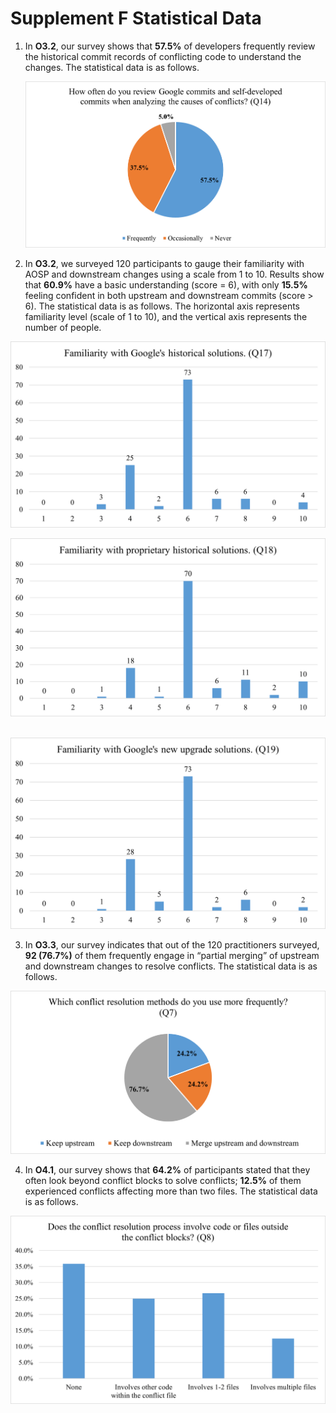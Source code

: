 # Supplement F Statistical Data

1. In **O3.2**, our survey shows that **57.5%** of developers frequently review the historical commit records of conflicting code to understand the changes.   The statistical data is as follows.

   ![Q14](./fig/Q14.png)

2. In **O3.2**, we surveyed 120 participants to gauge their familiarity with AOSP and downstream changes using a scale from 1 to 10. Results show that **60.9%** have a basic understanding (score = 6), with only **15.5%** feeling confident in both upstream and downstream commits (score > 6). The statistical data is as follows. The horizontal axis represents familiarity level (scale of 1 to 10), and the vertical axis represents the number of people.

![Q17](./fig/Q17.png)

![Q18](./fig/Q18.png)

​		![Q19](./fig/Q19.png)

3. In **O3.3**, our survey indicates that out of the 120 practitioners surveyed, **92 (76.7%)** of them frequently engage in “partial merging” of upstream and downstream changes to resolve conflicts.  The statistical data is as follows. 

![Q7](./fig/Q7.png)

4. In **O4.1**, our survey shows that **64.2%** of participants stated that they often look beyond conflict blocks to solve conflicts; **12.5%** of them experienced conflicts affecting more than two files.  The statistical data is as follows. 

![Q8](./fig/Q8.png)
